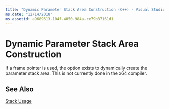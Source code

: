 ```yaml
---
title: "Dynamic Parameter Stack Area Construction (C++) - Visual Studio"
ms.date: "12/14/2018"
ms.assetid: a9689613-104f-4050-984a-ce79b37161d1
---
```

# Dynamic Parameter Stack Area Construction

If a frame pointer is used, the option exists to dynamically create the parameter stack area. This is not currently done in the x64 compiler.

## See Also

[Stack Usage](stack-usage.md)